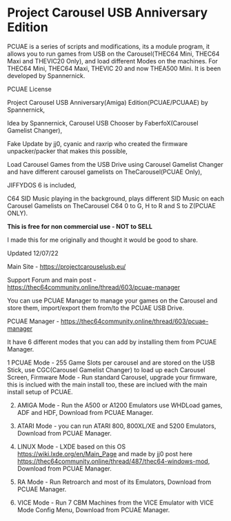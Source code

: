 # Project Carousel USB Anniversary Edition
PCUAE is a series of scripts and modifications, its a module program, it allows you to run games from USB on the Carousel(THEC64 Mini, THEC64 Maxi and THEVIC20 Only), and load different Modes on the machines.
For THEC64 Mini, THEC64 Maxi, THEVIC 20 and now THEA500 Mini. It is been developed by Spannernick.

PCUAE License


Project Carousel USB Anniversary(Amiga) Edition(PCUAE/PCUAAE) by Spannernick, 

Idea by Spannernick, Carousel USB Chooser by FaberfoX(Carousel Gamelist Changer), 

Fake Update by jj0, cyanic and raxrip who created the firmware unpacker/packer that makes this possible, 

Load Carousel Games from the USB Drive using Carousel Gamelist Changer and have different carousel gamelists on TheCarousel(PCUAE Only), 

JIFFYDOS 6 is included, 

C64 SID Music playing in the background, plays different SID Music on each Carousel Gamelists on TheCarousel C64 0 to G, H to R and S to Z(PCUAE ONLY).


**This is free for non commercial use - NOT to SELL**


I made this for me originally and thought it would be good to share.


Updated 12/07/22


Main Site - https://projectcarouselusb.eu/


Support Forum and main post - https://thec64community.online/thread/603/pcuae-manager


You can use PCUAE Manager to manage your games on the Carousel and store them, import/export them from/to the PCUAE USB Drive.

PCUAE Manager - https://thec64community.online/thread/603/pcuae-manager


It have 6 different modes that you can add by installing them from PCUAE Manager.


1 PCUAE Mode - 255 Game Slots per carousel and are stored on the USB Stick, use CGC(Carousel Gamelist Changer) to load up each Carousel Screen, Firmware Mode - Run standard Carousel, upgrade your firmware, this is inclued with the main install too, these are inclued with the main install setup of PCUAE.

2. AMIGA Mode - Run the A500 or A1200 Emulators use WHDLoad games, ADF and HDF, Download from PCUAE Manager.


3. ATARI Mode - you can run ATARI 800, 800XL/XE and 5200 Emulators, Download from PCUAE Manager.


4. LINUX Mode - LXDE based on this OS https://wiki.lxde.org/en/Main_Page and made by jj0 post here https://thec64community.online/thread/487/thec64-windows-mod, Download from PCUAE Manager.


5. RA Mode - Run Retroarch and most of its Emulators, Download from PCUAE Manager.


6. VICE Mode - Run 7 CBM Machines from the VICE Emulator with VICE Mode Config Menu, Download from PCUAE Manager.

